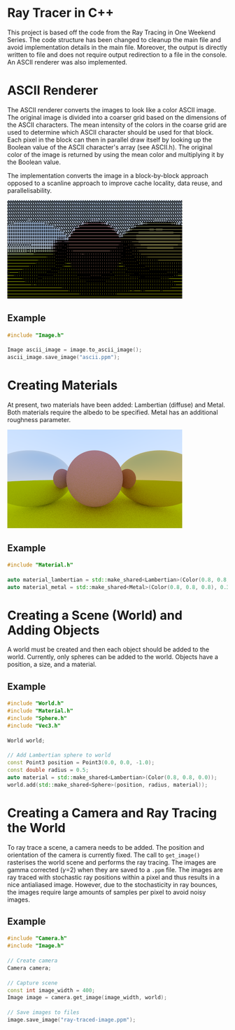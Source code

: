 # Ray Tracer in C++

This project is based off the code from the Ray Tracing in One Weekend Series. The code structure has been changed to cleanup the main file and avoid implementation details in the main file. Moreover, the output is directly written to file and does not require output redirection to a file in the console. An ASCII renderer was also implemented.

# ASCII Renderer

The ASCII renderer converts the images to look like a color ASCII image. The original image is divided into a coarser grid based on the dimensions of the ASCII characters. The mean intensity of the colors in the coarse grid are used to determine which ASCII character should be used for that block. Each pixel in the block can then in parallel draw itself by looking up the Boolean value of the ASCII character's array (see ASCII.h). The original color of the image is returned by using the mean color and multiplying it by the Boolean value.

The implementation converts the image in a block-by-block approach opposed to a scanline approach to improve cache locality, data reuse, and parallelisability.

![ASCII Image](<./output-images/ascii.png>)

## Example
```cpp
#include "Image.h"

Image ascii_image = image.to_ascii_image();
ascii_image.save_image("ascii.ppm");
```

# Creating Materials
At present, two materials have been added: Lambertian (diffuse) and Metal. Both materials require the albedo to be specified. Metal has an additional roughness parameter.

![Metal and Lambertian Spheres](<./output-images/Metal and Lambertian Spheres.png>)

## Example
```cpp
#include "Material.h"

auto material_lambertian = std::make_shared<Lambertian>(Color(0.8, 0.8, 0.0));
auto material_metal = std::make_shared<Metal>(Color(0.8, 0.8, 0.8), 0.3);
```

# Creating a Scene (World) and Adding Objects
A world must be created and then each object should be added to the world. Currently, only spheres can be added to the world. Objects have a position, a size, and a material.

## Example
```cpp
#include "World.h"
#include "Material.h"
#include "Sphere.h"
#include "Vec3.h"

World world;

// Add Lambertian sphere to world
const Point3 position = Point3(0.0, 0.0, -1.0);
const double radius = 0.5;
auto material = std::make_shared<Lambertian>(Color(0.8, 0.8, 0.0));
world.add(std::make_shared<Sphere>(position, radius, material));
```

# Creating a Camera and Ray Tracing the World
To ray trace a scene, a camera needs to be added. The position and orientation of the camera is currently fixed. The call to `get_image()` rasterises the world scene and performs the ray tracing. The images are gamma corrected ($\gamma$=2) when they are saved to a `.ppm` file. The images are ray traced with stochastic ray positions within a pixel and thus results in a nice antialiased image. However, due to the stochasticity in ray bounces, the images require large amounts of samples per pixel to avoid noisy images.

## Example
```cpp
#include "Camera.h"
#include "Image.h"

// Create camera
Camera camera;

// Capture scene
const int image_width = 400;
Image image = camera.get_image(image_width, world);

// Save images to files
image.save_image("ray-traced-image.ppm");
```